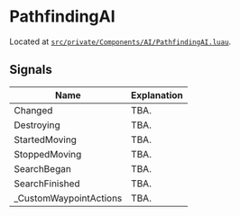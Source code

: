 # PathfindingAI

Located at [`src/private/Components/AI/PathfindingAI.luau`](https://github.com/SarkWrk/testplace/blob/main/src/private/Components/AI/PathfindingAI.luau).

## Signals

|Name                   |Explanation|
|---                    |---        |
|Changed                | TBA.      |
|Destroying             | TBA.      |
|StartedMoving          | TBA.      |
|StoppedMoving          | TBA.      |
|SearchBegan            | TBA.      |
|SearchFinished         | TBA.      |
|_CustomWaypointActions | TBA.      |